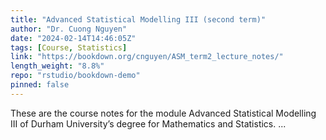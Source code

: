 ```yaml
---
title: "Advanced Statistical Modelling III (second term)"
author: "Dr. Cuong Nguyen"
date: "2024-02-14T14:46:05Z"
tags: [Course, Statistics]
link: "https://bookdown.org/cnguyen/ASM_term2_lecture_notes/"
length_weight: "8.8%"
repo: "rstudio/bookdown-demo"
pinned: false
---
```


These are the course notes for the module Advanced Statistical Modelling III of Durham University’s degree for Mathematics and Statistics. ...
